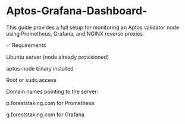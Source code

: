 # Aptos-Grafana-Dashboard-

This guide provides a full setup for monitoring an Aptos validator node using Prometheus, Grafana, and NGINX reverse proxies.

✅ Requirements

Ubuntu server (node already provisioned)

aptos-node binary installed

Root or sudo access

Domain names pointing to the server:

p.foreststaking.com for Prometheus

g.foreststaking.com for Grafana
